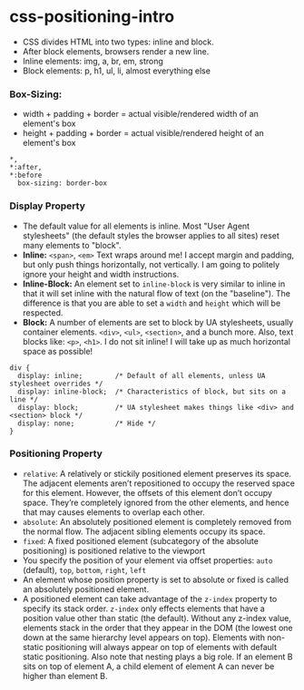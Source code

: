 # css-positioning-intro

- CSS divides HTML into two types: inline and block.
- After block elements, browsers render a new line.
- Inline elements: img, a, br, em, strong
- Block elements: p, h1, ul, li, almost everything else

### Box-Sizing:

- width + padding + border = actual visible/rendered width of an element's box
- height + padding + border = actual visible/rendered height of an element's box

```
*,
*:after,
*:before
  box-sizing: border-box
```
### Display Property

- The default value for all elements is inline. Most "User Agent stylesheets" (the default styles the browser applies to all sites) reset many elements to "block".
- **Inline:** ```<span>```, ```<em>``` Text wraps around me! I accept margin and padding, but only push things horizontally, not vertically. I am going to politely ignore your height and width instructions.
- **Inline-Block:** An element set to ```inline-block``` is very similar to inline in that it will set inline with the natural flow of text (on the "baseline"). The difference is that you are able to set a ```width``` and ```height``` which will be respected.
- **Block:**  A number of elements are set to block by UA stylesheets, usually container elements. ```<div>```, ```<ul>```, ```<section>```, and a bunch more. Also, text blocks like: ```<p>```, ```<h1>```. I do not sit inline! I will take up as much horizontal space as possible!

```
div {
  display: inline;        /* Default of all elements, unless UA stylesheet overrides */
  display: inline-block;  /* Characteristics of block, but sits on a line */
  display: block;         /* UA stylesheet makes things like <div> and <section> block */
  display: none;          /* Hide */
}
```

### Positioning Property

- ```relative```: A relatively or stickily positioned element preserves its space. The adjacent elements aren’t repositioned to occupy the reserved space for this element. However, the offsets of this element don’t occupy space. They’re completely ignored from the other elements, and hence that may causes elements to overlap each other.
- ```absolute```: An absolutely positioned element is completely removed from the normal flow. The adjacent sibling elements occupy its space.
- ```fixed```: A fixed positioned element (subcategory of the absolute positioning) is positioned relative to the viewport
- You specify the position of your element via offset properties: ```auto``` (default), ```top```, ```bottom```, ```right```, ```left```
- An element whose position property is set to absolute or fixed is called an absolutely positioned element. 
- A positioned element can take advantage of the ```z-index``` property to specify its stack order. ```z-index``` only effects elements that have a position value other than static (the default). Without any z-index value, elements stack in the order that they appear in the DOM (the lowest one down at the same hierarchy level appears on top). Elements with non-static positioning will always appear on top of elements with default static positioning. Also note that nesting plays a big role. If an element B sits on top of element A, a child element of element A can never be higher than element B.
